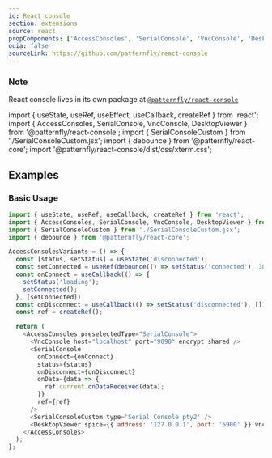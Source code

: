 ```yaml
---
id: React console
section: extensions
source: react
propComponents: ['AccessConsoles', 'SerialConsole', 'VncConsole', 'DesktopViewer']
ouia: false
sourceLink: https://github.com/patternfly/react-console
---
```


### Note
React console lives in its own package at [`@patternfly/react-console`](https://www.npmjs.com/package/@patternfly/react-console)

import { useState, useRef, useEffect, useCallback, createRef } from 'react';
import { AccessConsoles, SerialConsole, VncConsole, DesktopViewer } from '@patternfly/react-console';
import { SerialConsoleCustom } from './SerialConsoleCustom.jsx';
import { debounce } from '@patternfly/react-core';
import '@patternfly/react-console/dist/css/xterm.css';

## Examples

### Basic Usage
```js isFullscreen
import { useState, useRef, useCallback, createRef } from 'react';
import { AccessConsoles, SerialConsole, VncConsole, DesktopViewer } from '@patternfly/react-console';
import { SerialConsoleCustom } from './SerialConsoleCustom.jsx';
import { debounce } from '@patternfly/react-core';

AccessConsolesVariants = () => {
  const [status, setStatus] = useState('disconnected');
  const setConnected = useRef(debounce(() => setStatus('connected'), 3000)).current;
  const onConnect = useCallback(() => {
    setStatus('loading');
    setConnected();
  }, [setConnected])
  const onDisconnect = useCallback(() => setStatus('disconnected'), [])
  const ref = createRef();

  return (
    <AccessConsoles preselectedType="SerialConsole">
      <VncConsole host="localhost" port="9090" encrypt shared />
      <SerialConsole
        onConnect={onConnect}
        status={status}
        onDisconnect={onDisconnect}
        onData={data => {
          ref.current.onDataReceived(data);
        }}
        ref={ref}
      />
      <SerialConsoleCustom type='Serial Console pty2' />
      <DesktopViewer spice={{ address: '127.0.0.1', port: '5900' }} vnc={{ address: '127.0.0.1', port: '5901' }} />
    </AccessConsoles>
  );
};
```

